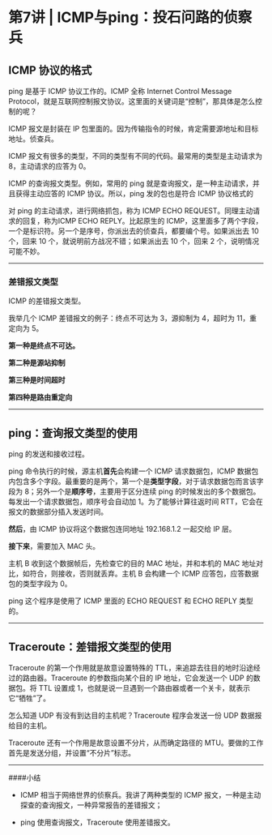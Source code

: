 # 第7讲 | ICMP与ping：投石问路的侦察兵

## ICMP 协议的格式

ping 是基于 ICMP 协议工作的。ICMP 全称 Internet Control Message Protocol，就是互联网控制报文协议。这里面的关键词是“控制”，那具体是怎么控制的呢？

ICMP 报文是封装在 IP 包里面的。因为传输指令的时候，肯定需要源地址和目标地址。侦查兵。

ICMP 报文有很多的类型，不同的类型有不同的代码。最常用的类型是主动请求为 8，主动请求的应答为 0。

ICMP 的查询报文类型。例如，常用的 ping 就是查询报文，是一种主动请求，并且获得主动应答的 ICMP 协议。所以，ping 发的包也是符合 ICMP 协议格式的

对 ping 的主动请求，进行网络抓包，称为 ICMP ECHO REQUEST。同理主动请求的回复，称为ICMP ECHO REPLY。比起原生的 ICMP，这里面多了两个字段，一个是标识符。另一个是序号，你派出去的侦查兵，都要编个号。如果派出去 10 个，回来 10 个，就说明前方战况不错；如果派出去 10 个，回来 2 个，说明情况可能不妙。

---

### 差错报文类型

ICMP 的差错报文类型。

我举几个 ICMP 差错报文的例子：终点不可达为 3，源抑制为 4，超时为 11，重定向为 5。

**第一种是终点不可达。**

**第二种是源站抑制**

**第三种是时间超时**

**第四种是路由重定向**

---

## ping：查询报文类型的使用

ping 的发送和接收过程。

ping 命令执行的时候，源主机**首先**会构建一个 ICMP 请求数据包，ICMP 数据包内包含多个字段。最重要的是两个，第一个是**类型字段**，对于请求数据包而言该字段为 8；另外一个是**顺序号**，主要用于区分连续 ping 的时候发出的多个数据包。每发出一个请求数据包，顺序号会自动加 1。为了能够计算往返时间 RTT，它会在报文的数据部分插入发送时间。

**然后**，由 ICMP 协议将这个数据包连同地址 192.168.1.2 一起交给 IP 层。

**接下来**，需要加入 MAC 头。

主机 B 收到这个数据帧后，先检查它的目的 MAC 地址，并和本机的 MAC 地址对比，如符合，则接收，否则就丢弃。主机 B 会构建一个 ICMP 应答包，应答数据包的类型字段为 0。

ping 这个程序是使用了 ICMP 里面的 ECHO REQUEST 和 ECHO REPLY 类型的。

---

## Traceroute：差错报文类型的使用

Traceroute 的第一个作用就是故意设置特殊的 TTL，来追踪去往目的地时沿途经过的路由器。Traceroute 的参数指向某个目的 IP 地址，它会发送一个 UDP 的数据包。将 TTL 设置成 1，也就是说一旦遇到一个路由器或者一个关卡，就表示它“牺牲”了。

怎么知道 UDP 有没有到达目的主机呢？Traceroute 程序会发送一份 UDP 数据报给目的主机。

Traceroute 还有一个作用是故意设置不分片，从而确定路径的 MTU。要做的工作首先是发送分组，并设置“不分片”标志。

---

####小结

- ICMP 相当于网络世界的侦察兵。我讲了两种类型的 ICMP 报文，一种是主动探查的查询报文，一种异常报告的差错报文；

- ping 使用查询报文，Traceroute 使用差错报文。